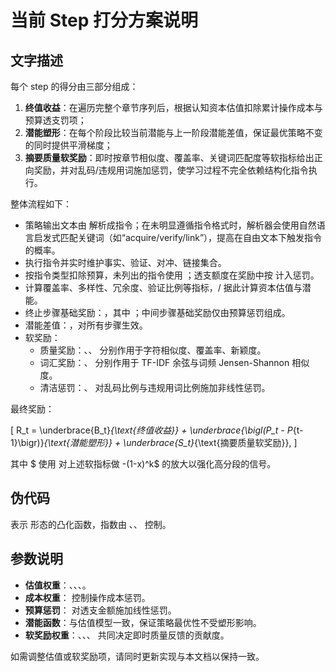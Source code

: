 # 当前 Step 打分方案说明

## 文字描述

每个 step 的得分由三部分组成：
1. **终值收益**：在遍历完整个章节序列后，根据认知资本估值扣除累计操作成本与预算透支罚项；
2. **潜能塑形**：在每个阶段比较当前潜能与上一阶段潜能差值，保证最优策略不变的同时提供平滑梯度；
3. **摘要质量软奖励**：即时按章节相似度、覆盖率、关键词匹配度等软指标给出正向奖励，并对乱码/违规用词施加惩罚，使学习过程不完全依赖结构化指令执行。

整体流程如下：

- 策略输出文本由  解析成指令；在未明显遵循指令格式时，解析器会使用自然语言启发式匹配关键词（如“acquire/verify/link”），提高在自由文本下触发指令的概率。
-  执行指令并实时维护事实、验证、对冲、链接集合。
-  按指令类型扣除预算，未列出的指令使用 ；透支额度在奖励中按  计入惩罚。
-  计算覆盖率、多样性、冗余度、验证比例等指标，/ 据此计算资本估值与潜能。
- 终止步骤基础奖励：，其中 ；中间步骤基础奖励仅由预算惩罚组成。
- 潜能差值：，对所有步骤生效。
- 软奖励：
  - 质量奖励：、、 分别作用于字符相似度、覆盖率、新颖度。
  - 词汇奖励：、 分别作用于 TF-IDF 余弦与词频 Jensen-Shannon 相似度。
  - 清洁惩罚：、 对乱码比例与违规用词比例施加非线性惩罚。

最终奖励：

\[
R_t = \underbrace{B_t}_{\text{终值收益}} + \underbrace{\bigl(P_t - P_{t-1}\bigr)}_{\text{潜能塑形}} + \underbrace{S_t}_{\text{摘要质量软奖励}},
\]

其中 $ 使用  对上述软指标做 -(1-x)^k$ 的放大以强化高分段的信号。

## 伪代码



 表示  形态的凸化函数，指数由 、、 控制。

## 参数说明
- **估值权重**：、、、。
- **成本权重**： 控制操作成本惩罚。
- **预算惩罚**： 对透支金额施加线性惩罚。
- **潜能函数**：与估值模型一致，保证策略最优性不受塑形影响。
- **软奖励权重**：、、、 共同决定即时质量反馈的贡献度。

如需调整估值或软奖励项，请同时更新实现与本文档以保持一致。
